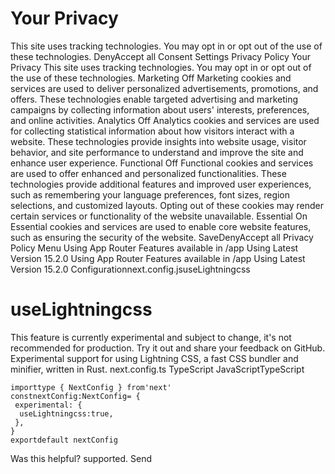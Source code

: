 # Your Privacy
This site uses tracking technologies. You may opt in or opt out of the use of these technologies.
DenyAccept all
Consent Settings
Privacy Policy
Your Privacy
This site uses tracking technologies. You may opt in or opt out of the use of these technologies.
Marketing
Off
Marketing cookies and services are used to deliver personalized advertisements, promotions, and offers. These technologies enable targeted advertising and marketing campaigns by collecting information about users' interests, preferences, and online activities. 
Analytics
Off
Analytics cookies and services are used for collecting statistical information about how visitors interact with a website. These technologies provide insights into website usage, visitor behavior, and site performance to understand and improve the site and enhance user experience.
Functional
Off
Functional cookies and services are used to offer enhanced and personalized functionalities. These technologies provide additional features and improved user experiences, such as remembering your language preferences, font sizes, region selections, and customized layouts. Opting out of these cookies may render certain services or functionality of the website unavailable.
Essential
On
Essential cookies and services are used to enable core website features, such as ensuring the security of the website. 
SaveDenyAccept all
Privacy Policy
Menu
Using App Router
Features available in /app
Using Latest Version
15.2.0
Using App Router
Features available in /app
Using Latest Version
15.2.0
Configurationnext.config.jsuseLightningcss
# useLightningcss
This feature is currently experimental and subject to change, it's not recommended for production. Try it out and share your feedback on GitHub.
Experimental support for using Lightning CSS, a fast CSS bundler and minifier, written in Rust.
next.config.ts
TypeScript
JavaScriptTypeScript
```
importtype { NextConfig } from'next'
constnextConfig:NextConfig= {
 experimental: {
  useLightningcss:true,
 },
}
exportdefault nextConfig
```

Was this helpful?
supported.
Send
